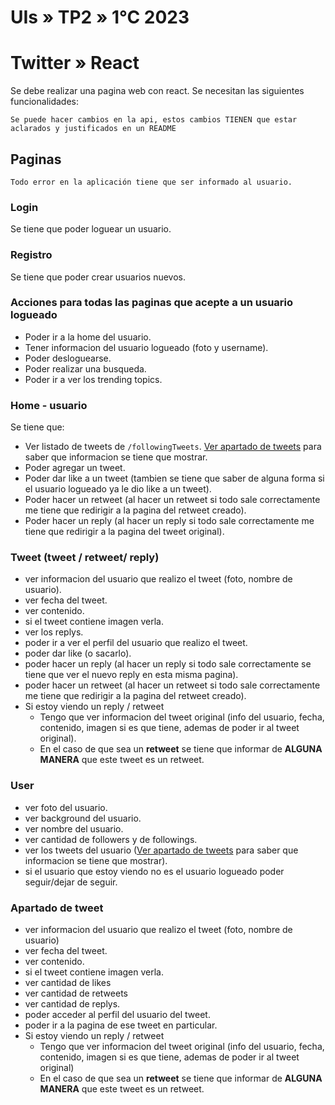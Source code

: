 # UIs » TP2 » 1°C 2023

# Twitter » React

Se debe realizar una pagina web con react.
Se necesitan las siguientes funcionalidades:

```
Se puede hacer cambios en la api, estos cambios TIENEN que estar aclarados y justificados en un README
```

## Paginas

```
Todo error en la aplicación tiene que ser informado al usuario.
```

### Login

Se tiene que poder loguear un usuario.

### Registro

Se tiene que poder crear usuarios nuevos.

### Acciones para todas las paginas que acepte a un usuario logueado

- Poder ir a la home del usuario.
- Tener informacion del usuario logueado (foto y username).
- Poder desloguearse.
- Poder realizar una busqueda.
- Poder ir a ver los trending topics.

### Home - usuario

Se tiene que:

- Ver listado de tweets de `/followingTweets`. [Ver apartado de tweets](#apartado-de-tweet) para saber que informacion se tiene que mostrar.
- Poder agregar un tweet.
- Poder dar like a un tweet (tambien se tiene que saber de alguna forma si el usuario logueado ya le dio like a un tweet).
- Poder hacer un retweet (al hacer un retweet si todo sale correctamente me tiene que redirigir a la pagina del retweet creado).
- Poder hacer un reply (al hacer un reply si todo sale correctamente me tiene que redirigir a la pagina del tweet original).

### Tweet (tweet / retweet/ reply)

- ver informacion del usuario que realizo el tweet (foto, nombre de usuario).
- ver fecha del tweet.
- ver contenido.
- si el tweet contiene imagen verla.
- ver los replys.
- poder ir a ver el perfil del usuario que realizo el tweet.
- poder dar like (o sacarlo).
- poder hacer un reply (al hacer un reply si todo sale correctamente se tiene que ver el nuevo reply en esta misma pagina).
- poder hacer un retweet (al hacer un retweet si todo sale correctamente me tiene que redirigir a la pagina del retweet creado).
- Si estoy viendo un reply / retweet
  - Tengo que ver informacion del tweet original (info del usuario, fecha, contenido, imagen si es que tiene, ademas de poder ir al tweet original).
  - En el caso de que sea un **retweet** se tiene que informar de **ALGUNA MANERA** que este tweet es un retweet.

### User

- ver foto del usuario.
- ver background del usuario.
- ver nombre del usuario.
- ver cantidad de followers y de followings.
- ver los tweets del usuario ([Ver apartado de tweets](#apartado-de-tweet) para saber que informacion se tiene que mostrar).
- si el usuario que estoy viendo no es el usuario logueado poder seguir/dejar de seguir.

### Apartado de tweet

- ver informacion del usuario que realizo el tweet (foto, nombre de usuario)
- ver fecha del tweet.
- ver contenido.
- si el tweet contiene imagen verla.
- ver cantidad de likes
- ver cantidad de retweets
- ver cantidad de replys.
- poder acceder al perfil del usuario del tweet.
- poder ir a la pagina de ese tweet en particular.
- Si estoy viendo un reply / retweet
  - Tengo que ver informacion del tweet original (info del usuario, fecha, contenido, imagen si es que tiene, ademas de poder ir al tweet original)
  - En el caso de que sea un **retweet** se tiene que informar de **ALGUNA MANERA** que este tweet es un retweet.

